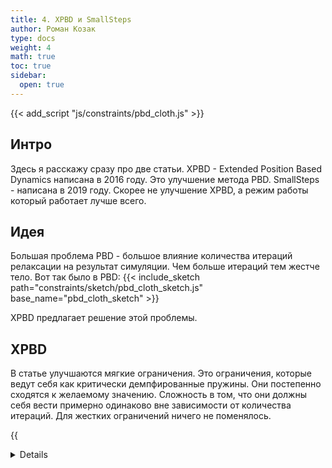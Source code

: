 ```yaml
---
title: 4. XPBD и SmallSteps
author: Роман Козак
type: docs
weight: 4
math: true
toc: true
sidebar:
  open: true
---
```


{{< add_script "js/constraints/pbd_cloth.js" >}}

## Интро

Здесь я расскажу сразу про две статьи.
XPBD - Extended Position Based Dynamics написана в 2016 году. Это улучшение метода PBD.
SmallSteps - написана в 2019 году. Скорее не улучшение XPBD, а режим работы который работает лучше всего.

## Идея

Большая проблема PBD - большое влияние количества итераций релаксации на результат симуляции.
Чем больше итераций тем жестче тело.
Вот так было в PBD:
{{< include_sketch path="constraints/sketch/pbd_cloth_sketch.js" base_name="pbd_cloth_sketch" >}}

XPBD предлагает решение этой проблемы.

## XPBD

В статье улучшаются мягкие ограничения. Это ограничения, которые ведут себя как критически демпфированные пружины.
Они постепенно сходятся к желаемому значению.
Сложность в том, что они должны себя вести примерно одинаково вне зависимости от количества итераций.
Для жестких ограничений ничего не поменялось.

{{<details title="Псевдокод симуляции" closed="true" >}}

```javascript
for (let point of points) {
  // интегрируем позиции точек
  point.p = dt * point.v + dt * dt * point.m_inv * point.fext;
}
// обнуляем лямбды
for (let c of constraints) {
  c.lambda = 0;
}
while (i < max_iterations) {
  for (let c of constraints) {
    // вычисляем delta_lambda
    let delta_lambda = c.compute_delta_lambda();
    let delta_p = c.compute_delta_x(delta_lambda);
    c.lambda += delta_lambda;
    c.update_positions(delta_p);
  }
  i++;
}
// обновляем позиции и скорости
for (let point of points) {
  point.v = (point.p - point.x) / dt;
  point.x = point.p;
}
```

{{< /details >}}

Дальше пойдет математика, которая не нужна для применения.
Кому нужна конечная формула смело пропускайте следующий раздел

### Математика XPBD

Базовая схема такая же как и в PBD. Сначала расчитываем позицию точки $x$ как будто она двигается без ограничений.
Потом применяем ограничения.
{{<details title="Подробнее" closed="true">}}

#### Получаем уравнения

Ограничения действуют силами $f$. У этих ограничений есть потенциальная энергия $U$.

$$
f = -\frac{\partial U(x)}{\partial x}
$$

$$
M \ddot{x} = f
$$

M -- это матрица массы.

$$
M \ddot{x} = -\frac{\partial U(x)}{\partial x}
$$

Теперь используют неявную численную схему:

$$
\begin{equation}
M \frac{x^{n+1} - 2x^n + x^{n-1}}{{\Delta t}^2} = -\frac{\partial U(x^{n+1})}{\partial x}
\end{equation}
$$

Эта схема неявная, так как $x^{n+1}$ зависит от U, которое зависит от $x^{n+1}$.
Для почти всех систем неявная схема абсолютно устойчива.

#### Вводим потенциал

Теперь нужно ввести $U$ для ограничений.
Мы считаем что уравнение ограничения $C(x) = 0$. зависит только от $x$. А еще мы считаем, что оно дифференцируемо.
Вообще можно в качестве потенциала использовать любую функцию, но нам полезно добиться хороших свойств от него.

- $U(x) = 0$ если $C(x) = 0$
  Т.е когда уравнение ограничения выполняется, потенциал равен 0 и сира ограничения тоже равна нулю. Что логично.
- При отклонении от $C(x) = 0$ потенциал растет. Ну и сила ограничения тоже будет расти.

Для этого хорошо подходит квадратичный потенциал:

$$
U(x) = \frac{1}{2} С(x)^T * \alpha^{-1} * C(x)
$$

Здесь $C(x)$ это вектор ограничений, а $\alpha$ это матрица compliance.
Вводится термин compliance $\alpha$: Это параметр обратный жесткости. Оно в пределах $(0; +\inf)$ Чем он больше тем мягче ограничение.
Эта матрица может быть не только диагональной. Благодаря этому можно комбинаю жесткости разных ограничений.

{{<details title="Пример" closed="true">}}
У нас есть простое уравнение пружинки:

$$
C(x) = x = 0
$$

И жесткость пружинки $k = \alpha^{-1}$.

$$
U(x) = \frac{1}{2} (x^T * \alpha^{-1} * x) = \frac{1}{2} k x^2
$$

Тогда сила ограничения будет равна:

$$
f = -\frac{\partial U(x)}{\partial x} = - \nabla C(x) * \alpha^{-1} * C(x)
$$

{{< /details >}}

Дальше вводим переменную $\lambda$ которая будет множителем Лагранжа.

$$
\lambda = -\tilde{\alpha} * C(x)
$$

Это уравнение можно переписать вот так:

$$
C(x) + \tilde{\alpha} * \lambda = 0
$$

Тут $\tilde{\alpha}$ это $\frac{\alpha} {\Delta t^2}$.

#### Уравнения которые нужно решить

Подставляем уравнение силы и $\lambda$ в уравнение движения (1) и получаем финальную систему, которую нужно решить:

$$
\begin{equation}
\begin{aligned}
M(x^{n+1} - \tilde{x}) - \Delta t^2 \nabla C(x^{n+1}) *\lambda^{n+1} = 0 \\\
C(x^{n+1}) + \tilde{\alpha} * \lambda^{n+1} = 0
\end{aligned}
\end{equation}
$$

Где $\tilde{x} = x^n + \Delta t * v^n$

#### Решаем

Получили нашу любимую нелинейную систему уравнений. Нам нужно найти  $x^{n+1}$ и $\lambda^{n+1}$. В общем виде ее решить невозможно.
Поэтому в статье предлагают решать ее итерационным методом Ньютона.
Обозначим уравнения из (2) как

$$
\begin{aligned}
g(x^{n+1}, \lambda^{n+1}) = 0 \\\
h(x^{n+1}, \lambda^{n+1}) = 0
\end{aligned}
$$

Линеаризовываем их относительно $x^{n+1}$ и $\lambda^{n+1}$:

Раньше мы писали ${n+1}$, и это означало значение на следующем шаге. Мы сейчас будем искать $x^{n+1}$ и $\lambda^{n+1}$ итеративно. И поэтому будем писать $x^{i}$ и $\lambda^{i}$, где $i$ -- номер итерации. Т.е. $x^{i}$ это приближение к $x^{n+1}$ на $i$-й итерации.

$$
\begin{bmatrix}
K,  &\nabla C^{T}(x^{i}) \\\
\nabla C{(x^{i})}, &\tilde{\alpha}
\end{bmatrix}
\begin{bmatrix}
\Delta x^{i} \\\
\Delta \lambda^{i}
\end{bmatrix} =
\begin{bmatrix}
g(x^{i}, \lambda^{i}) \\\
h(x^{i}, \lambda^{i})
\end{bmatrix}
$$

Где

$$
\begin{aligned}
&K = \partial{g(x^{n+1}, \lambda^{n+1})} / \partial{x^{n+1}}  = \\\
&= M - \Delta t^2 \nabla C(x^{n+1}) \nabla C^{T}(x^{n+1}) \\\
\end{aligned}
$$

Из этого уравнения мы получаем $\Delta x^{i}$ и $\Delta \lambda^{i}$, которые мы используем для улучшения наших приближений:

$$
\begin{aligned}
x^{i+1} = x^{i} + \Delta x^{i} \\\
\lambda^{i+1} = \lambda^{i} + \Delta \lambda^{i}
\end{aligned}
$$

И так делаем пока не сойдемся.
В качестве начального приближения $x^{0} = \tilde{x}$ и $\lambda^{0} = 0$.

Проблема этого метода в том, что его не всегда просто реализовать. Нужно расчитывать матрицу $K$
у которой второе слагаемое -- Гессиан функции $C(x)$. Это сложно.

#### Упрощаем

- Гессиан ограничений дает поправку как $O(\Delta t^2)$. Это мало. Мы можем его просто выкинуть. Тогда $K = M$. Это константная матрица масс, которая известна с самого начала.
- $g(x^{i}, \lambda^{i}) = 0$.
  Для начальных условий $g(x^{0}, \lambda^{0}) = 0$.
  Остальные итерации изменяют $g$ на малую величину, которая зависит от изменения градиента ограничений. Если ограничение линейное, то $g(x^{i}, \lambda^{i}) = 0$ всегда.

И вот мы получаем простую систему уравнений:

$$
\begin{bmatrix}
M, &\nabla C^{T}(x^{i}) \\\
\nabla C{(x^{i})}, &\tilde{\alpha}
\end{bmatrix}
\begin{bmatrix}
\Delta x^{i} \\\
\Delta \lambda^{i}
\end{bmatrix} =
\begin{bmatrix}
0 \\\
h(x^{i}, \lambda^{i})
\end{bmatrix}
$$

Переписав уравнения в удобной форме получаем:

$$
\begin{equation}
\begin{bmatrix}
\nabla C(x^{i}) M^{-1} \nabla C^{T}(x^{i}) + \tilde{\alpha}
\end{bmatrix}
\Delta \lambda = -C(x^{i}) - \tilde{\alpha} \lambda^{i}
\end{equation}
$$

$$
\begin{equation}
\Delta x = M^{-1} \nabla C^{T}(x^{i}) \Delta \lambda
\end{equation}
$$

{{< /details >}}

### Конец уже близок

В уравнении (3) мы имеем систему линейных уравнений относительно $\Delta \lambda$. Последнее что нужно сделать это решить ее.
Для этого можно использовать  Gauss-Seidel итерации, который уде использовали в PBD.
Если у нас матрица complience диагональная, то каждую $\Delta \lambda$ можно искать вот так:

$$
\begin{equation}
\Delta \lambda_{j} = -\frac{C_{j}(x^{i}) - \tilde{\alpha_{j}} \lambda_{j}^{i}}{\nabla C_{j} M^{-1} \nabla C_{j}^{T} + \tilde{\alpha_{j}}}
\end{equation}
$$

$$
\begin{equation}
\Delta x = M^{-1} \nabla C^{T}(x^{i}) \Delta \lambda
\end{equation}
$$

Где $\tilde{\alpha_{j}}$ это коэффициент compliance(обратная жесткость) для $j$-го ограничения.

И вот наконец-то мы приходим к финальной схеме:
Расчитываем $\Delta \lambda$ по формуле (5), а потом по формуле (4) находим $\Delta x$ И смещаем нужные точки.
И так для каждого ограничения. И повторяем нужное количество итераций.
Что самое крутое, так это то, что для абсолютно жесткого ограничения где $\alpha = 0$ мы получаем PBD если занулим $\alpha$ в формуле (5)

{{< include_sketch path="constraints/sketch/xpbd_cloth_sketch.js" base_name="xpbd_cloth_sketch" >}}

После 10 итераций зависимости жесткости от количества итераций практически нет. И мы можем спокойно настраивать жесткость ткани.

> Коэффициент compliance $\alpha$ для обычной симуляции достаточно маленький. В этой симуляции я делю пользовательское число на 5000. Так что если у вас что-то не работает, то попробуйте уменьшить это число.

Еще из приятностей. У нас есть $\lambda$, с помощью которой можно найти силу ограничения.
И это позволяет делать ограничения, которые можно отключать если силы ограничения становятся слишком большими.

### Дампинг

{{<details title="Дампинг" closed="true">}}
Дампинг здесь вводится через потенциал диссипации энергии.

$$
D(x, v) = \frac{1}{2} \dot{C}(x)^T \beta \dot{C}(x) = \frac{1}{2} v^T*\nabla C(x)^T \beta \nabla C(x) * v
$$

Где $\beta$ это матрица дампинга.

Сила дампинга равна:

$$
f = -\frac{\partial D(x, v)^T}{\partial v} = -\nabla C(x)^T \beta \nabla C(x) * v
$$

Точно также здесь можно ввести переменную $\lambda_{damp}$:

$$
\lambda_{damp} = -\tilde{\beta} \nabla C(x) * v
$$

Где $\tilde{\beta} = \frac{\beta}{\Delta t^2}$

Дальше мы делаем очень крутой переход. Сила дампинга должна быть сонаправлена с силой самого ограничения. Поэтому мы можем просто сложить $\lambda_{elastic}$ и $\lambda_{damp}$ и получить общую силу ограничения.

$$
\lambda = \lambda_{elastic} + \lambda_{damp} = -\tilde{\alpha} \nabla C(x) - \tilde{\beta} \nabla C(x) * v
$$

$$
h(x, \lambda) = C(x) + \tilde{\alpha} \lambda + \tilde{\alpha}\tilde{\beta} \nabla C(x) * v = 0
$$

Подставляя это в уравнение (3) и линеаризуя получаем:

$$
\left[\mathbf{I} + \frac{\tilde{\alpha} \tilde{\beta}}{\Delta t} \nabla \mathbf{C}(\mathbf{x}\_i) \mathbf{M}^{-1} \nabla \mathbf{C}(\mathbf{x}\_i)^{\mathrm{T}} + \tilde{\alpha}\right] \Delta \boldsymbol{\lambda} = -\mathbf{h}(\mathbf{x}\_i, \boldsymbol{\lambda}\_i)
$$

И в итоге получаем вот такое решение для $\Delta \lambda$:

{{< /details >}}

Если матрица compliance и дампинга диагональная, то получаем вот такую формулу:

$$
\begin{equation}
\Delta \lambda_j = \frac{-C_j(\mathbf{x}_i) - \tilde{\alpha}_j \lambda_j - \gamma_j \nabla C_j (\mathbf{x}_i - \mathbf{x}^n)}{(1 + \gamma_j) \nabla C_j \mathbf{M}^{-1} \nabla C_j^{\mathrm{T}} + \tilde{\alpha}_j}
\end{equation}
$$

Где

$$
\gamma = \frac{\tilde{\alpha} \tilde{\beta}}{\Delta t}
$$

Выглядит суперстремно, но тут все очень легко считается.

## SmallSteps

SmallSteps это режим работы XPBD, который был описан в [статье](#smallsteps_article) в 2019 году.


Используется тут [warp NVIDIA](https://github.com/NVIDIA/warp/blob/main/warp/sim/integrator_xpbd.py)
## Источники

- Оригинальная статья [XPBD](https://matthias-research.github.io/pages/publications/XPBD.pdf)
- [Статья](https://ep.liu.se/ecp/019/005/ecp01905.pdf) в которой рассказывают почему квадратичный потенциал хорошо подходит для ограничений
- [Статья](https://www.cs.columbia.edu/cg/pdfs/131-ESIC.pdf) в которой рассказывают почему можно обнулять $g(x^{i}, \lambda^{i})$ в XPBD и как это влияет на результат
- Про потенциал диссипации энергии [тут](https://en.wikipedia.org/wiki/Rayleigh_dissipation_function)
- <a id="smallsteps_article"></a> Оригинальная статья [SmallSteps](https://www.cs.columbia.edu/cg/pdfs/131-ESIC.pdf)
